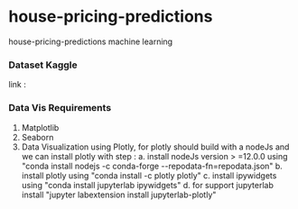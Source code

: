 # house-pricing-predictions
 house-pricing-predictions machine learning

### Dataset Kaggle
link : 

### Data Vis Requirements
1. Matplotlib
2. Seaborn
3. Data Visualization using Plotly, for plotly should build with a nodeJs and we can install plotly with step : 
    a. install nodeJs version > =12.0.0 using "conda install nodejs -c conda-forge --repodata-fn=repodata.json"
    b. install plotly using "conda install -c plotly plotly"
    c. install ipywidgets using "conda install jupyterlab ipywidgets"
    d. for support jupyterlab install "jupyter labextension install jupyterlab-plotly"
    

